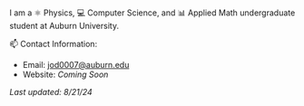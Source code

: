 I am a ⚛ Physics, 💻 Computer Science, and 📊 Applied Math undergraduate student at Auburn University.
  
📫 Contact Information:
- Email: jod0007@auburn.edu
- Website: *Coming Soon*
  
*Last updated: 8/21/24*
